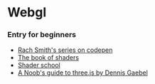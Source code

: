 # Webgl
### Entry for beginners
- [Rach Smith's series on codepen](https://codepen.io/rachsmith/post/beginning-with-3d-webgl-pt-1-the-scene)
- [The book of shaders](https://thebookofshaders.com/)
- [Shader school](https://github.com/stackgl/shader-school)
- [A Noob's guide to three.js by Dennis Gaebel](https://webdesign.tutsplus.com/tutorials/a-noobs-guide-to-threejs--cms-28639)
